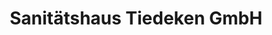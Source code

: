 ---
title: "Sanitätshaus Tiedeken GmbH"
url: /oberviechtach/sanitaetshaus-tiedeken-gmbh/
shop: Sanitätshaus
---